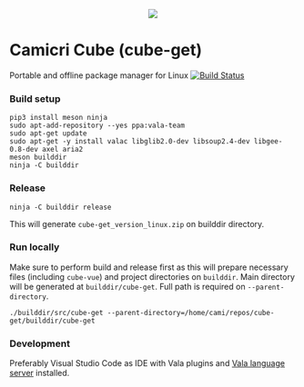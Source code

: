 <p align="center">
<img src="https://camicri.github.io/camicri-cube/_media/cubelogo.png">
</p>

# Camicri Cube (cube-get)
Portable and offline package manager for Linux
[![Build Status](https://travis-ci.com/camicri/camicri-cube.svg?branch=master)](https://travis-ci.com/camicri/camicri-cube)

### Build setup
```
pip3 install meson ninja
sudo apt-add-repository --yes ppa:vala-team
sudo apt-get update
sudo apt-get -y install valac libglib2.0-dev libsoup2.4-dev libgee-0.8-dev axel aria2
meson builddir
ninja -C builddir
```
### Release
```
ninja -C builddir release
```

This will generate `cube-get_version_linux.zip` on builddir directory.

### Run locally
Make sure to perform build and release first as this will prepare necessary files (including `cube-vue`) and project directories on `builddir`.
Main directory will be generated at `builddir/cube-get`. Full path is required on `--parent-directory`.
```
./builddir/src/cube-get --parent-directory=/home/cami/repos/cube-get/builddir/cube-get
```

### Development
Preferably Visual Studio Code as IDE with Vala plugins and [Vala language server](https://github.com/benwaffle/vala-language-server) installed.
